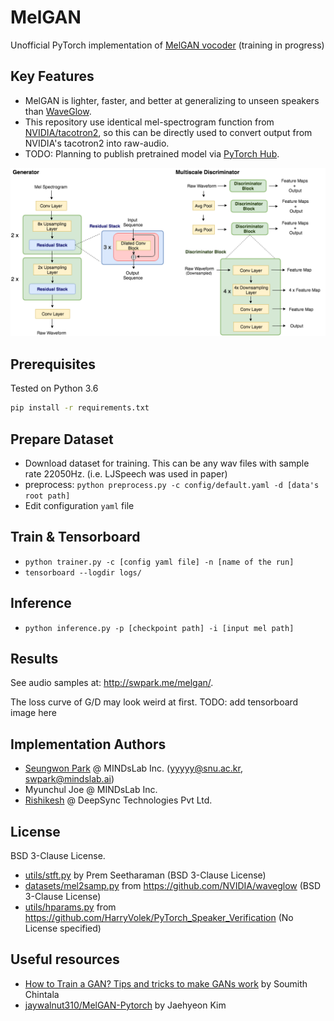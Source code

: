 # MelGAN
Unofficial PyTorch implementation of [MelGAN vocoder](https://arxiv.org/abs/1910.06711) (training in progress)

## Key Features

- MelGAN is lighter, faster, and better at generalizing to unseen speakers than [WaveGlow](https://github.com/NVIDIA/waveglow).
- This repository use identical mel-spectrogram function from [NVIDIA/tacotron2](https://github.com/NVIDIA/tacotron2), so this can be directly used to convert output from NVIDIA's tacotron2 into raw-audio.
- TODO: Planning to publish pretrained model via [PyTorch Hub](https://pytorch.org/hub).

![](./assets/gd.png)

## Prerequisites

Tested on Python 3.6
```bash
pip install -r requirements.txt
```

## Prepare Dataset

- Download dataset for training. This can be any wav files with sample rate 22050Hz. (i.e. LJSpeech was used in paper)
- preprocess: `python preprocess.py -c config/default.yaml -d [data's root path]`
- Edit configuration `yaml` file

## Train & Tensorboard

- `python trainer.py -c [config yaml file] -n [name of the run]`
- `tensorboard --logdir logs/`

## Inference

- `python inference.py -p [checkpoint path] -i [input mel path]`

## Results

See audio samples at:  http://swpark.me/melgan/.

The loss curve of G/D may look weird at first. TODO: add tensorboard image here


## Implementation Authors

- [Seungwon Park](http://swpark.me) @ MINDsLab Inc. (yyyyy@snu.ac.kr, swpark@mindslab.ai)
- Myunchul Joe @ MINDsLab Inc.
- [Rishikesh](https://github.com/rishikksh20) @ DeepSync Technologies Pvt Ltd.

## License

BSD 3-Clause License.

- [utils/stft.py](./utils/stft.py) by Prem Seetharaman (BSD 3-Clause License)
- [datasets/mel2samp.py](./datasets/mel2samp.py) from https://github.com/NVIDIA/waveglow (BSD 3-Clause License)
- [utils/hparams.py](./utils/hparams.py) from https://github.com/HarryVolek/PyTorch_Speaker_Verification (No License specified)

## Useful resources

- [How to Train a GAN? Tips and tricks to make GANs work](https://github.com/soumith/ganhacks) by Soumith Chintala
- [jaywalnut310/MelGAN-Pytorch](https://github.com/jaywalnut310/MelGAN-Pytorch) by Jaehyeon Kim
